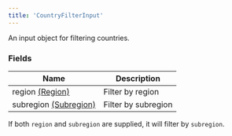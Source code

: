 ```yaml
---
title: 'CountryFilterInput'
---
```


An input object for filtering countries.

### Fields

| Name                                           | Description         |
| ---------------------------------------------- | ------------------- |
| region [(Region)](../enums/region.md)          | Filter by region    |
| subregion [(Subregion)](../enums/subregion.md) | Filter by subregion |

If both `region` and `subregion` are supplied, it will filter by `subregion`.
